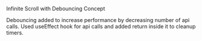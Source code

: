 Infinite Scroll with Debouncing Concept

Debouncing added to increase performance by decreasing number of api calls.
Used useEffect hook for api calls and added return inside it to cleanup timers.
